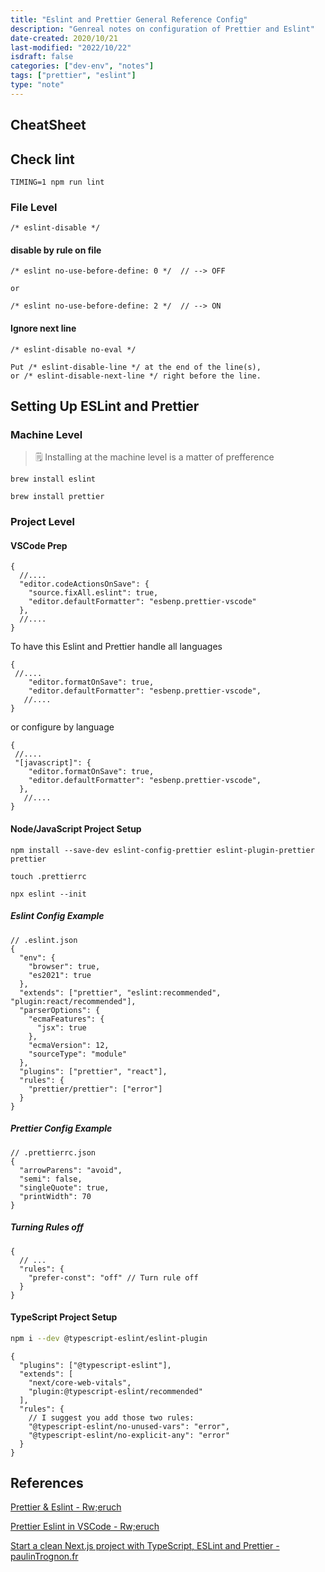 ```yaml
---
title: "Eslint and Prettier General Reference Config"
description: "Genreal notes on configuration of Prettier and Eslint"
date-created: 2020/10/21
last-modified: "2022/10/22"
isdraft: false
categories: ["dev-env", "notes"]
tags: ["prettier", "eslint"]
type: "note"
---
```


## CheatSheet

## Check lint

```shell
TIMING=1 npm run lint
```

### File Level

```
/* eslint-disable */
```

#### disable by rule on file

```
/* eslint no-use-before-define: 0 */  // --> OFF

or

/* eslint no-use-before-define: 2 */  // --> ON
```

#### Ignore next line

```
/* eslint-disable no-eval */

```

```
Put /* eslint-disable-line */ at the end of the line(s),
or /* eslint-disable-next-line */ right before the line.
```

## Setting Up ESLint and Prettier

### Machine Level

> 🗒️ Installing at the machine level is a matter of prefference

```shell
brew install eslint
```

```shell
brew install prettier
```

### Project Level

#### VSCode Prep

```json:title=".vscode/setting.json"
{
  //....
  "editor.codeActionsOnSave": {
    "source.fixAll.eslint": true,
    "editor.defaultFormatter": "esbenp.prettier-vscode"
  },
  //....
}
```

To have this Eslint and Prettier handle all languages

```json:title=".vscode/setting.json"
{
 //....
    "editor.formatOnSave": true,
    "editor.defaultFormatter": "esbenp.prettier-vscode",
   //....
}
```

or configure by language

```json:title=".vscode/setting.json"
{
 //....
 "[javascript]": {
    "editor.formatOnSave": true,
    "editor.defaultFormatter": "esbenp.prettier-vscode",
  },
   //....
}
```

#### Node/JavaScript Project Setup

```shell
npm install --save-dev eslint-config-prettier eslint-plugin-prettier prettier
```

```shell
touch .prettierrc
```

```shell
npx eslint --init
```

##### Eslint Config Example

```json:title=".eslint.json"
// .eslint.json
{
  "env": {
    "browser": true,
    "es2021": true
  },
  "extends": ["prettier", "eslint:recommended", "plugin:react/recommended"],
  "parserOptions": {
    "ecmaFeatures": {
      "jsx": true
    },
    "ecmaVersion": 12,
    "sourceType": "module"
  },
  "plugins": ["prettier", "react"],
  "rules": {
    "prettier/prettier": ["error"]
  }
}
```

##### Prettier Config Example

```json:title=".prettierrc.json"
// .prettierrc.json
{
  "arrowParens": "avoid",
  "semi": false,
  "singleQuote": true,
  "printWidth": 70
}
```

##### Turning Rules off

```json:title=".eslint.json"
{
  // ...
  "rules": {
    "prefer-const": "off" // Turn rule off
  }
}
```

#### TypeScript Project Setup

```sh
npm i --dev @typescript-eslint/eslint-plugin
```

```json:title=".eslint.json"
{
  "plugins": ["@typescript-eslint"],
  "extends": [
    "next/core-web-vitals",
    "plugin:@typescript-eslint/recommended"
  ],
  "rules": {
    // I suggest you add those two rules:
    "@typescript-eslint/no-unused-vars": "error",
    "@typescript-eslint/no-explicit-any": "error"
  }
}
```

## References

[Prettier & Eslint - Rw;eruch](https://www.robinwieruch.de/prettier-eslint)

[Prettier Eslint in VSCode - Rw;eruch](https://www.robinwieruch.de/how-to-use-prettier-vscode)

[Start a clean Next.js project with TypeScript, ESLint and Prettier - paulinTrognon.fr](https://paulintrognon.fr/blog/typescript-prettier-eslint-next-js)
